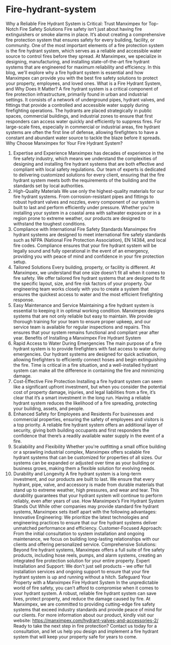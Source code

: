 # Fire-hydrant-system
Why a Reliable Fire Hydrant System is Critical: Trust Manximpex for Top-Notch Fire Safety Solutions
Fire safety isn’t just about having fire extinguishers or smoke alarms in place. It’s about creating a comprehensive fire protection system that ensures safety for every building, facility, or community. One of the most important elements of a fire protection system is the fire hydrant system, which serves as a reliable and accessible water source to control fires before they spread.
At Manximpex, we specialize in designing, manufacturing, and installing state-of-the-art fire hydrant systems that are engineered for maximum reliability and efficiency. In this blog, we'll explore why a fire hydrant system is essential and how Manximpex can provide you with the best fire safety solutions to protect your property, employees, and loved ones.
What is a Fire Hydrant System, and Why Does It Matter?
A fire hydrant system is a critical component of fire protection infrastructure, primarily found in urban and industrial settings. It consists of a network of underground pipes, hydrant valves, and fittings that provide a controlled and accessible water supply during firefighting operations. The hydrants are placed strategically in public spaces, commercial buildings, and industrial zones to ensure that first responders can access water quickly and efficiently to suppress fires.
For large-scale fires, especially in commercial or industrial areas, fire hydrant systems are often the first line of defense, allowing firefighters to have a constant and abundant water source to tackle the blaze before it spreads.
Why Choose Manximpex for Your Fire Hydrant System?
1. Expertise and Experience
Manximpex has decades of experience in the fire safety industry, which means we understand the complexities of designing and installing fire hydrant systems that are both effective and compliant with local safety regulations. Our team of experts is dedicated to delivering customized solutions for every client, ensuring that the fire hydrant system meets both the requirements of the building and the standards set by local authorities.
2. High-Quality Materials
We use only the highest-quality materials for our fire hydrant systems. From corrosion-resistant pipes and fittings to robust hydrant valves and nozzles, every component of our system is built to last and perform efficiently under pressure. Whether you're installing your system in a coastal area with saltwater exposure or in a region prone to extreme weather, our products are designed to withstand the toughest conditions.
3. Compliance with International Fire Safety Standards
Manximpex fire hydrant systems are designed to meet international fire safety standards such as NFPA (National Fire Protection Association), EN 14384, and local fire codes. Compliance ensures that your fire hydrant system will be legally sound and fully operational in the event of an emergency, providing you with peace of mind and confidence in your fire protection setup.
4. Tailored Solutions
Every building, property, or facility is different. At Manximpex, we understand that one size doesn’t fit all when it comes to fire safety. We offer tailored fire hydrant systems that are designed to fit the specific layout, size, and fire risk factors of your property. Our engineering team works closely with you to create a system that ensures the quickest access to water and the most efficient firefighting response.
5. Easy Maintenance and Service
Maintaining a fire hydrant system is essential to keeping it in optimal working condition. Manximpex designs systems that are not only reliable but easy to maintain. We provide thorough training for your team to ensure proper upkeep, and our service team is available for regular inspections and repairs. This ensures that your system remains functional and compliant year after year.
Benefits of Installing a Manximpex Fire Hydrant System
1. Rapid Access to Water During Emergencies
The main purpose of a fire hydrant system is to provide firefighters with fast access to water during emergencies. Our hydrant systems are designed for quick activation, allowing firefighters to efficiently connect hoses and begin extinguishing the fire. Time is critical in a fire situation, and a well-installed hydrant system can make all the difference in containing the fire and minimizing damage.
2. Cost-Effective Fire Protection
Installing a fire hydrant system can seem like a significant upfront investment, but when you consider the potential cost of property damage, injuries, and legal liabilities from a fire, it’s clear that it’s a smart investment in the long run. Having a reliable hydrant system reduces the likelihood of a fire spreading, protecting your building, assets, and people.
3. Enhanced Safety for Employees and Residents
For businesses and commercial properties, ensuring the safety of employees and visitors is a top priority. A reliable fire hydrant system offers an additional layer of security, giving both building occupants and first responders the confidence that there’s a readily available water supply in the event of a fire.
4. Scalability and Flexibility
Whether you're outfitting a small office building or a sprawling industrial complex, Manximpex offers scalable fire hydrant systems that can be customized for properties of all sizes. Our systems can be expanded or adjusted over time as your building or business grows, making them a flexible solution for evolving needs.
5. Durability and Longevity
A fire hydrant system is a long-term investment, and our products are built to last. We ensure that every hydrant, pipe, valve, and accessory is made from durable materials that stand up to extreme weather, high pressures, and wear and tear. This durability guarantees that your hydrant system will continue to perform reliably, even after years of use.
How Manximpex’s Fire Hydrant System Stands Out
While other companies may provide standard fire hydrant systems, Manximpex sets itself apart with the following advantages:
Innovative Engineering: We prioritize the latest technologies and engineering practices to ensure that our fire hydrant systems deliver unmatched performance and efficiency.
Customer-Focused Approach: From the initial consultation to system installation and ongoing maintenance, we focus on building long-lasting relationships with our clients and offering personalized service.
Comprehensive Solutions: Beyond fire hydrant systems, Manximpex offers a full suite of fire safety products, including hose reels, pumps, and alarm systems, creating an integrated fire protection solution for your entire property.
Expert Installation and Support: We don't just sell products – we offer full installation services and ongoing support to ensure that your fire hydrant system is up and running without a hitch.
 Safeguard Your Property with a Manximpex Fire Hydrant System
In the unpredictable world of fire safety, you can't afford to compromise when it comes to your hydrant system. A robust, reliable fire hydrant system can save lives, protect property, and reduce the damage caused by fire. At Manximpex, we are committed to providing cutting-edge fire safety systems that exceed industry standards and provide peace of mind for our clients.
For more information about our product, kindly visit our website: https://manximpex.com/hydrant-valves-and-accessories-2/ 
Ready to take the next step in fire protection? Contact us today for a consultation, and let us help you design and implement a fire hydrant system that will keep your property safe for years to come. 
